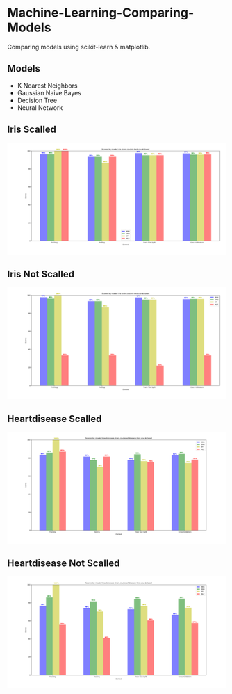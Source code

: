 # Machine-Learning-Comparing-Models
Comparing models using scikit-learn & matplotlib.

## Models
- K Nearest Neighbors 
- Gaussian Naive Bayes 
- Decision Tree 
- Neural Network

## Iris Scalled
![h1](https://github.com/MadeYoga/Machine-Learning-Comparing-Models/blob/master/img/Figure_iris_scalled.png)
## Iris Not Scalled
![h2](https://github.com/MadeYoga/Machine-Learning-Comparing-Models/blob/master/img/Figure_iris.png)
## Heartdisease Scalled
![h2](https://raw.githubusercontent.com/MadeYoga/Machine-Learning-Comparing-Models/master/img/Figure_heartdisease_scalled.png)
## Heartdisease Not Scalled
![h1](https://github.com/MadeYoga/Machine-Learning-Comparing-Models/blob/master/img/Figure_heartdisease.png)
